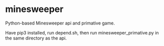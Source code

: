 # minesweeper
Python-based Minesweeper api and primative game.

Have pip3 installed, run depend.sh, then run minesweeper_primative.py in the same directory as the api.
